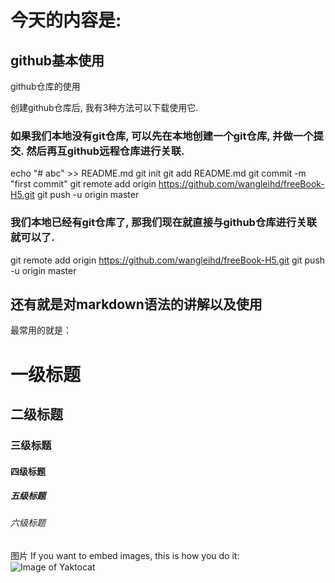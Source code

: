 # 今天的内容是:


## github基本使用

github仓库的使用

创建github仓库后, 我有3种方法可以下载使用它.

### 如果我们本地没有git仓库, 可以先在本地创建一个git仓库, 并做一个提交. 然后再互github远程仓库进行关联.
echo "# abc" >> README.md
git init
git add README.md
git commit -m "first commit"
git remote add origin https://github.com/wangleihd/freeBook-H5.git
git push -u origin master
### 我们本地已经有git仓库了, 那我们现在就直接与github仓库进行关联就可以了.
git remote add origin https://github.com/wangleihd/freeBook-H5.git
git push -u origin master

## 还有就是对markdown语法的讲解以及使用
最常用的就是：

# 一级标题
## 二级标题
### 三级标题
#### 四级标题
##### 五级标题
###### 六级标题 
图片
If you want to embed images, this is how you do it:
![Image of Yaktocat](https://octodex.github.com/images/yaktocat.png)


